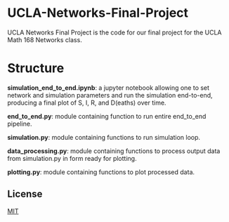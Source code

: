 # UCLA-Networks-Final-Project

UCLA Networks Final Project is the code for our final project for the UCLA Math 168 Networks class.

# Structure
**simulation_end_to_end.ipynb**: a jupyter notebook allowing one to set network and simulation parameters and run the simulation end-to-end, producing a final plot of S, I, R, and D(eaths) over time.

**end_to_end.py**: module containing function to run entire end_to_end pipeline.

**simulation.py**: module containing functions to run simulation loop.

**data_processing.py**: module containing functions to process output data from simulation.py in form ready for plotting.

**plotting.py**: module containing functions to plot processed data.

## License
[MIT](https://choosealicense.com/licenses/mit/)
